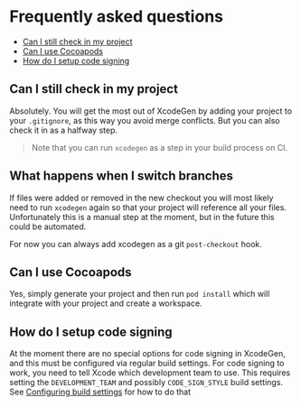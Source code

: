 # Frequently asked questions
- [Can I still check in my project](#can-i-still-check-in-my-project)
- [Can I use Cocoapods](#can-i-use-cocoapods)
- [How do I setup code signing](#how-do-i-setup-code-signing)

## Can I still check in my project
Absolutely. You will get the most out of XcodeGen by adding your project to your `.gitignore`, as this way you avoid merge conflicts. But you can also check it in as a halfway step.
>Note that you can run `xcodegen` as a step in your build process on CI.

## What happens when I switch branches
If files were added or removed in the new checkout you will most likely need to run `xcodegen` again so that your project will reference all your files. Unfortunately this is a manual step at the moment, but in the future this could be automated.

For now you can always add xcodegen as a git `post-checkout` hook.
 
## Can I use Cocoapods
Yes, simply generate your project and then run `pod install` which will integrate with your project and create a workspace.

## How do I setup code signing

At the moment there are no special options for code signing in XcodeGen, and this must be configured via regular build settings. For code signing to work, you need to tell Xcode which development team to use. This requires setting the `DEVELOPMENT_TEAM` and possibly `CODE_SIGN_STYLE` build settings. See [Configuring build settings](Usage#configuring-build-settings) for how to do that

